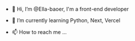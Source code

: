 - 👋 Hi, I’m @Ella-baoer, I'm a front-end developer
<!--- - 👀 I’m interested in front-end technology --->
- 🌱 I’m currently learning Python, Next, Vercel
<!--- - 💞️ I’m looking to collaborate on ... --->
- 📫 How to reach me ...

<!---
Ella-baoer/Ella-baoer is a ✨ special ✨ repository because its `README.md` (this file) appears on your GitHub profile.
You can click the Preview link to take a look at your changes.
--->
